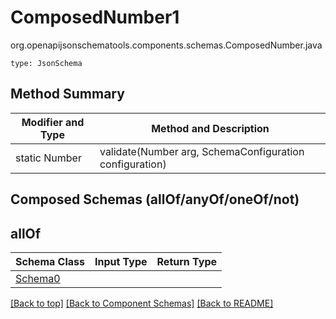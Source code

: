 # ComposedNumber1
org.openapijsonschematools.components.schemas.ComposedNumber.java
```
type: JsonSchema
```

## Method Summary
| Modifier and Type | Method and Description |
| ----------------- | ---------------------- |
| static Number | validate(Number arg, SchemaConfiguration configuration) |

## Composed Schemas (allOf/anyOf/oneOf/not)
## allOf
Schema Class | Input Type | Return Type
------------ | ---------- | -----------
[Schema0](#) |  | 


[[Back to top]](#top) [[Back to Component Schemas]](../../../README.md#Component-Schemas) [[Back to README]](../../../README.md)
